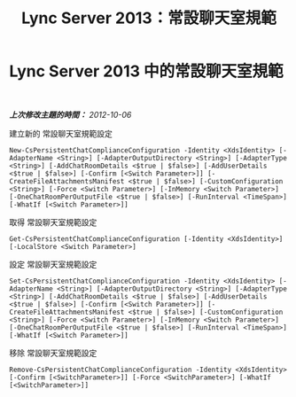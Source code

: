 ﻿---
title: Lync Server 2013：常設聊天室規範
TOCTitle: 常設聊天室規範
ms:assetid: 508933b6-bf17-4fb7-9147-f06ff6bc886f
ms:mtpsurl: https://technet.microsoft.com/zh-tw/library/JJ204882(v=OCS.15)
ms:contentKeyID: 49290904
ms.date: 08/10/2015
mtps_version: v=OCS.15
ms.translationtype: HT
---

# Lync Server 2013 中的常設聊天室規範

 

_**上次修改主題的時間：** 2012-10-06_

建立新的 常設聊天室規範設定

    New-CsPersistentChatComplianceConfiguration -Identity <XdsIdentity> [-AdapterName <String>] [-AdapterOutputDirectory <String>] [-AdapterType <String>] [-AddChatRoomDetails <$true | $false>] [-AddUserDetails <$true | $false>] [-Confirm [<Switch Parameter>]] [-CreateFileAttachmentsManifest <$true | $false>] [-CustomConfiguration <String>] [-Force <Switch Parameter>] [-InMemory <Switch Parameter>] [-OneChatRoomPerOutputFile <$true | $false>] [-RunInterval <TimeSpan>] [-WhatIf [<Switch Parameter>]]

取得 常設聊天室規範設定

    Get-CsPersistentChatComplianceConfiguration [-Identity <XdsIdentity>] [-LocalStore <Switch Parameter>]

設定 常設聊天室規範設定

    Set-CsPersistentChatComplianceConfiguration -Identity <XdsIdentity> [-AdapterName <String>] [-AdapterOutputDirectory <String>] [-AdapterType <String>] [-AddChatRoomDetails <$true | $false>] [-AddUserDetails <$true | $false>] [-Confirm [<Switch Parameter>]] [-CreateFileAttachmentsManifest <$true | $false>] [-CustomConfiguration <String>] [-Force <Switch Parameter>] [-InMemory <Switch Parameter>] [-OneChatRoomPerOutputFile <$true | $false>] [-RunInterval <TimeSpan>] [-WhatIf [<Switch Parameter>]]

移除 常設聊天室規範設定

    Remove-CsPersistentChatComplianceConfiguration -Identity <XdsIdentity> [-Confirm [<SwitchParameter>]] [-Force <SwitchParameter>] [-WhatIf [<SwitchParameter>]]

